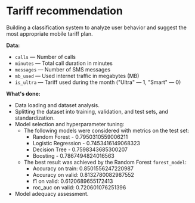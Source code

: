# Tariff recommendation

Building a classification system to analyze user behavior and suggest the most appropriate mobile tariff plan.

**Data:**

- `сalls` — Number of calls
- `minutes` — Total call duration in minutes
- `messages` — Number of SMS messages
- `mb_used` — Used internet traffic in megabytes (MB)
- `is_ultra` — Tariff used during the month ("Ultra" — 1, "Smart" — 0)

**What's done:**

- Data loading and dataset analysis.
- Splitting the dataset into training, validation, and test sets, and standardization.
- Model selection and hyperparameter tuning:
    - The following models were considered with metrics on the test set:
        - Random Forest - 0.7950310559006211
        - Logistic Regression - 0.7453416149068323
        - Decision Tree - 0.7598343685300207
        - Boosting - 0.7867494824016563
    - The best result was achieved by the Random Forest `forest_model`:
        - Accuracy on train: 0.8501556247220987
        - Accuracy on valid: 0.8132780082987552
        - f1 on valid: 0.6120689655172413
        - roc_auc on valid: 0.720601076251396
- Model adequacy assessment.
